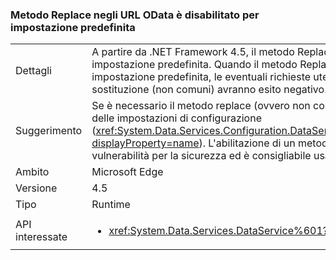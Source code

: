 ### <a name="the-replace-method-in-odata-urls-is-disabled-by-default"></a>Metodo Replace negli URL OData è disabilitato per impostazione predefinita

|   |   |
|---|---|
|Dettagli|A partire da .NET Framework 4.5, il metodo Replace negli URL OData è disabilitato per impostazione predefinita. Quando il metodo Replace è disabilitato per OData, ora per impostazione predefinita, le eventuali richieste utente che includono funzioni di sostituzione (non comuni) avranno esito negativo.|
|Suggerimento|Se è necessario il metodo replace (ovvero non comune), può essere riabilitata tramite delle impostazioni di configurazione (<xref:System.Data.Services.Configuration.DataServicesFeaturesSection.ReplaceFunction?displayProperty=name>). L'abilitazione di un metodo Replace, tuttavia, può introdurre vulnerabilità per la sicurezza ed è consigliabile usarlo solo dopo attente valutazioni.|
|Ambito|Microsoft Edge|
|Versione|4.5|
|Tipo|Runtime|
|API interessate|<ul><li><xref:System.Data.Services.DataService%601?displayProperty=nameWithType></li></ul>|

